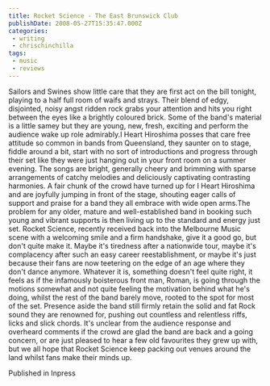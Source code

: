 ```yaml
---
title: Rocket Science - The East Brunswick Club
publishDate: 2008-05-27T15:35:47.000Z
categories:
 - writing
 - chrischinchilla
tags: 
 - music 
 - reviews
---
```


Sailors and Swines show little care that they are first act on the bill tonight, playing to a half full room of waifs and strays. Their blend of edgy, disjointed, noisy angst ridden rock grabs your attention and hits you right between the eyes like a brightly coloured brick. Some of the band's material is a little samey but they are young, new, fresh, exciting and perform the audience wake up role admirably.I Heart Hiroshima posses that care free attitude so common in bands from Queensland, they saunter on to stage, fiddle around a bit, start with no sort of introductions and progress through their set like they were just hanging out in your front room on a summer evening. The songs are bright, generally cheery and brimming with sparse arrangements of catchy melodies and deliciously captivating contrasting harmonies. A fair chunk of the crowd have turned up for I Heart Hiroshima and are joyfully jumping in front of the stage, shouting eager calls of support and praise for a band they all embrace with wide open arms.The problem for any older, mature and well-established band in booking such young and vibrant supports is then living up to the standard and energy just set. Rocket Science, recently received back into the Melbourne Music scene with a welcoming smile and a firm handshake, give it a good go, but don't quite make it. Maybe it's tiredness after a nationwide tour, maybe it's complacency after such an easy career reestablishment, or maybe it's just because their fans are now teetering on the edge of an age where they don't dance anymore. Whatever it is, something doesn't feel quite right, it feels as if the infamously boisterous front man, Roman, is going through the motions somewhat and not quite feeling the motivation behind what he's doing, whilst the rest of the band barely move, rooted to the spot for most of the set. Presence aside the band still firmly retain the solid and fat Rock sound they are renowned for, pushing out countless and relentless riffs, licks and slick chords. It's unclear from the audience response and overheard comments if the crowd are glad the band are back and a going concern, or are just pleased to hear a few old favourites they grew up with, but we all hope that Rocket Science keep packing out venues around the land whilst fans make their minds up.

Published in Inpress

